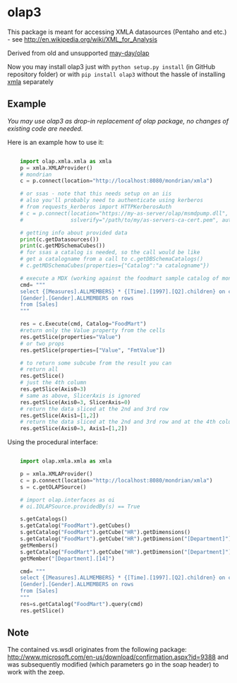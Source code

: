 olap3
=========
This package is meant for accessing XMLA datasources (Pentaho and etc.) - see http://en.wikipedia.org/wiki/XML_for_Analysis

Derived from old and unsupported [may-day/olap](https://github.com/may-day/olap.git)

Now you may install olap3 just with `python setup.py install` (in GitHub repository folder) or with `pip install olap3` without the hassle of installing [xmla](https://pypi.org/project/xmla/) separately

Example
-

_You may use olap3 as drop-in replacement of olap package, no changes of existing code are needed._

Here is an example how to use it:

```python

    import olap.xmla.xmla as xmla
    p = xmla.XMLAProvider()
    # mondrian
    c = p.connect(location="http://localhost:8080/mondrian/xmla")

    # or ssas - note that this needs setup on an iis
    # also you'll probably need to authenticate using kerberos
    # from requests_kerberos import HTTPKerberosAuth
    # c = p.connect(location="https://my-as-server/olap/msmdpump.dll", 
    #               sslverify="/path/to/my/as-servers-ca-cert.pem", auth=HTTPKerberosAuth())

    # getting info about provided data
    print(c.getDatasources())
    print(c.getMDSchemaCubes())
    # for ssas a catalog is needed, so the call would be like
    # get a catalogname from a call to c.getDBSchemaCatalogs()
    # c.getMDSchemaCubes(properties={"Catalog":"a catalogname"})

    # execute a MDX (working against the foodmart sample catalog of mondrian)
    cmd= """
    select {[Measures].ALLMEMBERS} * {[Time].[1997].[Q2].children} on columns, 
    [Gender].[Gender].ALLMEMBERS on rows 
    from [Sales]
    """

    res = c.Execute(cmd, Catalog="FoodMart")
    #return only the Value property from the cells
    res.getSlice(properties="Value")
    # or two props
    res.getSlice(properties=["Value", "FmtValue"]) 

    # to return some subcube from the result you can
    # return all
    res.getSlice()
    # just the 4th column
    res.getSlice(Axis0=3) 
    # same as above, SlicerAxis is ignored
    res.getSlice(Axis0=3, SlicerAxis=0) 
    # return the data sliced at the 2nd and 3rd row
    res.getSlice(Axis1=[1,2]) 
    # return the data sliced at the 2nd and 3rd row and at the 4th column
    res.getSlice(Axis0=3, Axis1=[1,2]) 
```

Using the procedural interface:
```python

    import olap.xmla.xmla as xmla

    p = xmla.XMLAProvider()
    c = p.connect(location="http://localhost:8080/mondrian/xmla")
    s = c.getOLAPSource()

    # import olap.interfaces as oi
    # oi.IOLAPSource.providedBy(s) == True

    s.getCatalogs()
    s.getCatalog("FoodMart").getCubes()
    s.getCatalog("FoodMart").getCube("HR").getDimensions()
    s.getCatalog("FoodMart").getCube("HR").getDimension("[Department]").\
    getMembers()
    s.getCatalog("FoodMart").getCube("HR").getDimension("[Department]").\
    getMember("[Department].[14]")

    cmd= """
    select {[Measures].ALLMEMBERS} * {[Time].[1997].[Q2].children} on columns, 
    [Gender].[Gender].ALLMEMBERS on rows 
    from [Sales]
    """
    res=s.getCatalog("FoodMart").query(cmd)
    res.getSlice()
```

Note
-

The contained vs.wsdl originates from the following package:
http://www.microsoft.com/en-us/download/confirmation.aspx?id=9388 and
was subsequently modified (which parameters go in the soap header) to
work with the zeep.
